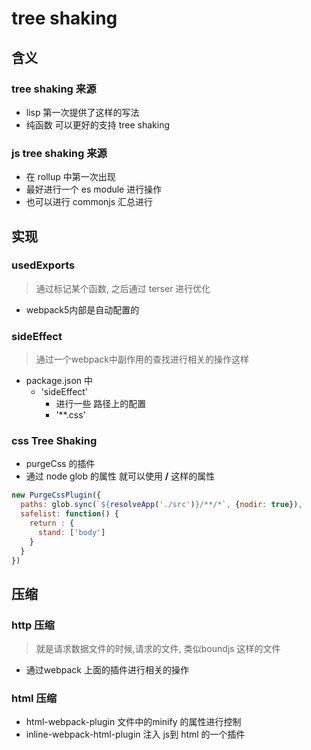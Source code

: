 # tree shaking

## 含义

### tree shaking 来源
- lisp 第一次提供了这样的写法
- 纯函数 可以更好的支持 tree shaking

### js tree shaking 来源
- 在 rollup 中第一次出现
- 最好进行一个 es module 进行操作
- 也可以进行 commonjs 汇总进行

## 实现

### usedExports
> 通过标记某个函数, 之后通过 terser 进行优化
- webpack5内部是自动配置的

### sideEffect 
> 通过一个webpack中副作用的查找进行相关的操作这样
- package.json 中
  - 'sideEffect'
    - 进行一些 路径上的配置
    - '**.css'

### css Tree Shaking
- purgeCss 的插件
- 通过 node glob 的属性 就可以使用 **/** 这样的属性 
```js
new PurgeCssPlugin({
  paths: glob.sync(`${resolveApp('./src')}/**/*`, {nodir: true}),
  safelist: function() {
    return : {
      stand: ['body']
    }
  }
})
```

## 压缩

### http 压缩
> 就是请求数据文件的时候,请求的文件, 类似boundjs 这样的文件 
- 通过webpack 上面的插件进行相关的操作 

### html 压缩
- html-webpack-plugin 文件中的minify 的属性进行控制
- inline-webpack-html-plugin 注入 js到 html 的一个插件
